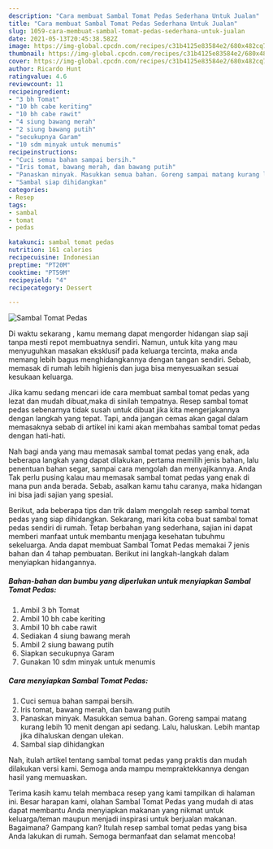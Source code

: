 ```yaml
---
description: "Cara membuat Sambal Tomat Pedas Sederhana Untuk Jualan"
title: "Cara membuat Sambal Tomat Pedas Sederhana Untuk Jualan"
slug: 1059-cara-membuat-sambal-tomat-pedas-sederhana-untuk-jualan
date: 2021-05-13T20:45:38.582Z
image: https://img-global.cpcdn.com/recipes/c31b4125e83584e2/680x482cq70/sambal-tomat-pedas-foto-resep-utama.jpg
thumbnail: https://img-global.cpcdn.com/recipes/c31b4125e83584e2/680x482cq70/sambal-tomat-pedas-foto-resep-utama.jpg
cover: https://img-global.cpcdn.com/recipes/c31b4125e83584e2/680x482cq70/sambal-tomat-pedas-foto-resep-utama.jpg
author: Ricardo Hunt
ratingvalue: 4.6
reviewcount: 11
recipeingredient:
- "3 bh Tomat"
- "10 bh cabe keriting"
- "10 bh cabe rawit"
- "4 siung bawang merah"
- "2 siung bawang putih"
- "secukupnya Garam"
- "10 sdm minyak untuk menumis"
recipeinstructions:
- "Cuci semua bahan sampai bersih."
- "Iris tomat, bawang merah, dan bawang putih"
- "Panaskan minyak. Masukkan semua bahan. Goreng sampai matang kurang lebih 10 menit dengan api sedang. Lalu, haluskan. Lebih mantap jika dihaluskan dengan ulekan."
- "Sambal siap dihidangkan"
categories:
- Resep
tags:
- sambal
- tomat
- pedas

katakunci: sambal tomat pedas 
nutrition: 161 calories
recipecuisine: Indonesian
preptime: "PT20M"
cooktime: "PT59M"
recipeyield: "4"
recipecategory: Dessert

---
```



![Sambal Tomat Pedas](https://img-global.cpcdn.com/recipes/c31b4125e83584e2/680x482cq70/sambal-tomat-pedas-foto-resep-utama.jpg)

Di waktu  sekarang , kamu memang dapat mengorder hidangan siap saji tanpa mesti repot membuatnya sendiri. Namun, untuk kita yang mau menyuguhkan masakan eksklusif pada keluarga tercinta, maka anda memang lebih bagus menghidangkannya dengan tangan sendiri. Sebab, memasak di rumah lebih higienis dan juga bisa menyesuaikan sesuai kesukaan keluarga.

Jika kamu sedang mencari ide cara membuat sambal tomat pedas yang lezat dan mudah dibuat,maka di sinilah tempatnya. Resep sambal tomat pedas  sebenarnya tidak susah untuk dibuat jika kita mengerjakannya dengan langkah yang tepat. Tapi, anda jangan cemas akan gagal dalam memasaknya 
sebab di artikel ini kami akan membahas sambal tomat pedas dengan hati-hati.  



Nah bagi anda yang mau memasak sambal tomat pedas yang enak, ada beberapa langkah yang dapat dilakukan, pertama memilih jenis bahan, lalu penentuan bahan segar, sampai cara mengolah dan menyajikannya. Anda Tak perlu pusing kalau mau memasak sambal tomat pedas yang enak di mana pun anda berada. Sebab, asalkan kamu  tahu caranya, maka hidangan ini bisa jadi sajian yang spesial.

Berikut, ada beberapa tips dan trik dalam mengolah resep sambal tomat pedas yang siap dihidangkan. Sekarang, mari kita coba buat sambal tomat pedas sendiri di rumah. Tetap berbahan yang sederhana, sajian ini dapat memberi manfaat untuk membantu menjaga kesehatan tubuhmu sekeluarga. Anda dapat membuat Sambal Tomat Pedas memakai 7 jenis bahan dan 4 tahap pembuatan. Berikut ini langkah-langkah dalam menyiapkan hidangannya.

<!--inarticleads1-->

##### Bahan-bahan dan bumbu yang diperlukan untuk menyiapkan Sambal Tomat Pedas:

1. Ambil 3 bh Tomat
1. Ambil 10 bh cabe keriting
1. Ambil 10 bh cabe rawit
1. Sediakan 4 siung bawang merah
1. Ambil 2 siung bawang putih
1. Siapkan secukupnya Garam
1. Gunakan 10 sdm minyak untuk menumis




<!--inarticleads2-->

##### Cara menyiapkan Sambal Tomat Pedas:

1. Cuci semua bahan sampai bersih.
1. Iris tomat, bawang merah, dan bawang putih
1. Panaskan minyak. Masukkan semua bahan. Goreng sampai matang kurang lebih 10 menit dengan api sedang. Lalu, haluskan. Lebih mantap jika dihaluskan dengan ulekan.
1. Sambal siap dihidangkan




Nah, itulah artikel tentang  sambal tomat pedas  yang praktis dan mudah dilakukan versi kami. Semoga anda mampu mempraktekkannya dengan hasil yang memuaskan. 

Terima kasih kamu telah membaca resep yang kami tampilkan di halaman ini. Besar harapan kami, olahan  Sambal Tomat Pedas yang mudah di atas dapat membantu Anda menyiapkan makanan yang nikmat untuk keluarga/teman maupun menjadi inspirasi untuk berjualan makanan. Bagaimana? Gampang kan? Itulah resep sambal tomat pedas yang bisa Anda lakukan di rumah. Semoga bermanfaat dan selamat mencoba!

